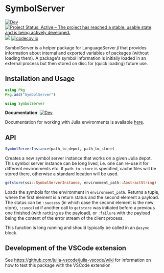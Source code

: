 # SymbolServer

[![Dev](https://img.shields.io/badge/docs-dev-blue.svg)](https://www.julia-vscode.org/SymbolServer.jl/dev)
[![Project Status: Active – The project has reached a stable, usable state and is being actively developed.](https://www.repostatus.org/badges/latest/active.svg)](https://www.repostatus.org/#active)
![](https://github.com/julia-vscode/SymbolServer.jl/workflows/Run%20CI%20on%20master/badge.svg)
[![codecov.io](http://codecov.io/github/julia-vscode/SymbolServer.jl/coverage.svg?branch=master)](http://codecov.io/github/julia-vscode/SymbolServer.jl?branch=master)

SymbolServer is a helper package for LanguageServer.jl that provides information about internal and exported variables of packages (without loading them). A package's symbol information is initially loaded in an external process but then stored on disc for (quick loading) future use.

## Installation and Usage
```julia
using Pkg
Pkg.add("SymbolServer")
```
```julia
using SymbolServer
```
**Documentation**: [![Dev](https://img.shields.io/badge/docs-dev-blue.svg)](https://www.julia-vscode.org/SymbolServer.jl/dev)

Documentation for working with Julia environments is available [here](https://github.com/JuliaLang/Pkg.jl).

## API

```julia
SymbolServerInstance(path_to_depot, path_to_store)
```

Creates a new symbol server instance that works on a given Julia depot. This symbol server instance can be long lived, i.e. one can re-use it for different environments etc. If `path_to_store` is specified, cache files will be stored there, otherwise a standard location will be used.


```julia
getstore(ssi::SymbolServerInstance, environment_path::AbstractString)
```

Loads the symbols for the environment in `environment_path`. Returns a tuple, where the first element is a return status and the second element a payload. The status can be `:success` (in which case the second element is the new store), `:canceled` if another call to `getstore` was initiated before a previous one finished (with `nothing` as the payload), or `:failure` with the payload being the content of the error stream of the client process.

This function is long running and should typically be called in an `@async` block.

## Development of the VSCode extension

See https://github.com/julia-vscode/julia-vscode/wiki for information on how to test this package with the VSCode extension
